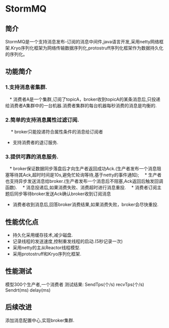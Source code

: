 # StormMQ
## 简介
StormMQ是一个支持消息发布-订阅的消息中间件,java语言开发,采用netty网络框架.Kryo序列化框架为网络传输数据序列化,protostruff序列化框架作为数据持久化的序列化。
## 功能简介
### 1.支持消息者集群.
　* 消费者A是一个集群,订阅了topicA，broker收到topicA的某条消息后,只投递给消费者A集群中的一台机器.消费者集群的每台机器每秒消费的消息是均衡的.
### 2.简单的支持消息属性过滤订阅.
　 * broker只能投递符合属性条件的消息给订阅者
   * 支持消费者的退订服务.
### 3.提供可靠的消息服务.
　* broker保证数据同步落盘后才向生产者返回成功Ack.(生产者发布一个消息阻塞等待其Ack,超时时间是10s,避免忙轮询等待,基于netty的事件通知);
　* 生产者也支持异步发送消息给broker.(生产者发布一个消息后不阻塞,Ack返回后触发回调函数).
　* 消息投递后,如果消费失败、消费超时进行消息重投.
　* 消费者订阅主题后同步等待broker发送Ack确认broker收到订阅消息
  * 消费者收到消息后,回答broker消费结果,如果消费失败，broker会尽快重投. 
## 性能优化点
  * 持久化采用缓存技术,减少磁盘.
  * 记录线程的发送速度,控制重发线程的启动.(5秒记录一次)
  * 采用netty的主从Reactor线程模型.
  * 采用protostruff和Kryo序列化框架. 
## 性能测试
   模型300个生产者,一个消费者
   测试结果:
   SendTps(个/s)  recvTps(个/s)  Sendrt(ms)   delay(ms)
## 后续改进
   添加消息配置中心,实现broker集群.  

  
  
